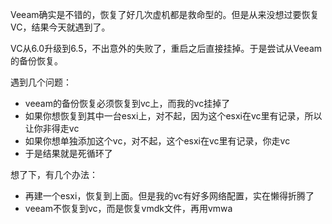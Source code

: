 Veeam确实是不错的，恢复了好几次虚机都是救命型的。但是从来没想过要恢复VC，结果今天就遇到了。

VC从6.0升级到6.5，不出意外的失败了，重启之后直接挂掉。于是尝试从Veeam的备份恢复。

遇到几个问题：
- veeam的备份恢复必须恢复到vc上，而我的vc挂掉了
- 如果你想恢复到其中一台esxi上，对不起，因为这个esxi在vc里有记录，所以让你非得走vc
- 如果你想单独添加这个vc，对不起，这个esxi在vc里有记录，你走vc
- 于是结果就是死循环了

想了下，有几个办法：
- 再建一个esxi，恢复到上面。但是我的vc有好多网络配置，实在懒得折腾了
- veeam不恢复到vc，而是恢复vmdk文件，再用vmwa